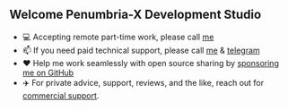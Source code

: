  ## Welcome Penumbria-X Development Studio

- 💻 Accepting remote part-time work, please call [me](mailto:penumbra-x@outlook.com)
- 📫 If you need paid technical support, please call [me](mailto:penumbra-x@outlook.com) & [tеlеgrаm](https://t.me/djbcde)
- ❤️ Help me work seamlessly with open source sharing by [sponsoring me on GitHub](https://github.com/penumbra-x/.github/blob/main/profile/SPONSOR.md)
- ✈️ For private advice, support, reviews, and the like, reach out for [commercial support](mailto:penumbra-x@outlook.com).

